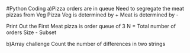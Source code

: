 #Python Coding
a)Pizza orders are in queue
Need to segregate the meat pizzas from Veg Pizza
Veg is determined by +
Meat is determined by -

Print Out the First Meat pizza is order queue of 3
N = Total number of orders
Size - Subset

b)Array challenge
Count the number of differences in two strings
